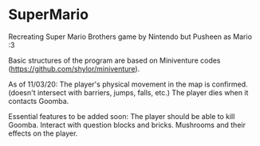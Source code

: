 # SuperMario
Recreating Super Mario Brothers game by Nintendo but Pusheen as Mario :3

Basic structures of the program are based on Miniventure codes (https://github.com/shylor/miniventure). 

As of 11/03/20:
The player's physical movement in the map is confirmed. (doesn't intersect with barriers, jumps, falls, etc.)
The player dies when it contacts Goomba.

Essential features to be added soon:
The player should be able to kill Goomba. 
Interact with question blocks and bricks.
Mushrooms and their effects on the player.
